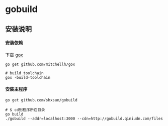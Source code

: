 # gobuild

## 安装说明
#### 安装依赖

下载 [gox](https://github.com/mitchellh/gox) 

	go get github.com/mitchellh/gox
	
	# build toolchain
	gox -build-toolchain

#### 安装主程序
	go get github.com/shxsun/gobuild
	
	# $ cd到程序所在目录
	go build
	./gobuild --addr=localhost:3000 --cdn=http://gobuild.qiniudn.com/files
	
	